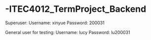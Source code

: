 # -ITEC4012_TermProject_Backend

Superuser:
Username: xinyue
Password: 200031

General user for  testing:
Username: lucy
Password: lu200031
